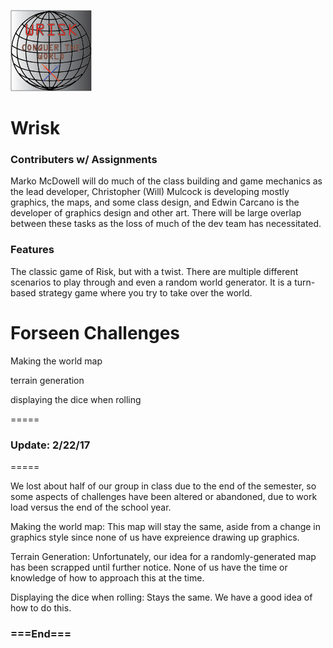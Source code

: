 ![Wrisk](ImageFiles/logoSmall.png)

Wrisk
=====
### Contributers w/ Assignments

Marko McDowell will do much of the class building and game mechanics as the lead developer, Christopher (Will) Mulcock is developing mostly graphics, the maps, and some class design, and Edwin Carcano is the developer of graphics design and other art. There will be large overlap between these tasks as the loss of much of the dev team has necessitated.  

### Features
The classic game of Risk, but with a twist. There are multiple different scenarios to play through and even a random world generator. It is a turn-based strategy game where you try to take over the world.

# Forseen Challenges
 Making the world map
 
 terrain generation

 displaying the dice when rolling
 
=====
### Update: 2/22/17
=====

We lost about half of our group in class due to the end of the semester, so some aspects of challenges have been altered or abandoned, due to work load versus the end of the school year.

Making the world map: This map will stay the same, aside from a change in graphics style since none of us have expreience drawing up graphics.

Terrain Generation: Unfortunately, our idea for a randomly-generated map has been scrapped until further notice. None of us have the time or knowledge of how to approach this at the time.

Displaying the dice when rolling: Stays the same. We have a good idea of how to do this.

### ===End===
